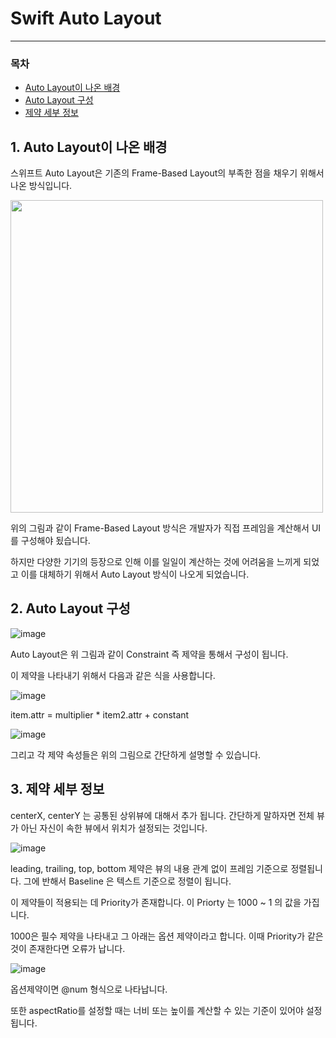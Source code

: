 # **Swift Auto Layout**
 ---
 
### 목차
- [Auto Layout이 나온 배경](#1._Auto_Layout이_나온_배경)
- [Auto Layout 구성](#2._Auto_Layout_구성)
- [제약 세부 정보](#3._제약_세부_정보)

## 1. Auto Layout이 나온 배경 

스위프트 Auto Layout은 기존의 Frame-Based Layout의 부족한 점을 채우기 위해서 나온 방식입니다.

<img src = "https://user-images.githubusercontent.com/76652929/126069543-37f9975c-eb3d-43f1-90eb-dd2a3369e1c3.png" align="center" height= "500px" width="500px" >


위의 그림과 같이 Frame-Based Layout 방식은 개발자가 직접 프레임을 계산해서 UI를 구성해야 됬습니다. 

하지만 다양한 기기의 등장으로 인해 이를 일일이 계산하는 것에 어려움을 느끼게 되었고 이를 대체하기 위해서 Auto Layout 방식이 나오게 되었습니다. 


## 2. Auto Layout 구성

![image](https://user-images.githubusercontent.com/76652929/126069685-a64c49f4-a2c6-48a5-ba8e-12d66e22d198.png)

Auto Layout은 위 그림과 같이 Constraint 즉 제약을 통해서 구성이 됩니다. 

이 제약을 나타내기 위해서 다음과 같은 식을 사용합니다.

![image](https://user-images.githubusercontent.com/76652929/126069934-bccdd335-17e9-4acc-a69f-ef68b96bf2f9.png)


item.attr = multiplier * item2.attr + constant 


![image](https://user-images.githubusercontent.com/76652929/126069819-1bfd6f5f-bcbe-48bd-ab42-e030087474b9.png)

그리고 각 제약 속성들은 위의 그림으로 간단하게 설명할 수 있습니다. 


## 3. 제약 세부 정보

centerX, centerY 는 공통된 상위뷰에 대해서 추가 됩니다. 간단하게 말하자면 전체 뷰가 아닌 자신이 속한 뷰에서 위치가 설정되는 것입니다.  

![image](https://user-images.githubusercontent.com/76652929/126070231-cee80d18-4561-4c68-8fc1-863fc01fef86.png)

leading, trailing, top, bottom 제약은 뷰의 내용 관계 없이 프레임 기준으로 정렬됩니다. 그에 반해서 Baseline 은 텍스트 기준으로 정렬이 됩니다.

이 제약들이 적용되는 데 Priority가 존재합니다. 이 Priorty 는 1000 ~ 1 의 값을 가집니다. 

1000은 필수 제약을 나타내고 그 아래는 옵션 제약이라고 합니다. 이때 Priority가 같은 것이 존재한다면 오류가 납니다. 

![image](https://user-images.githubusercontent.com/76652929/126070401-0856990d-c74a-46db-a1e3-939df1c68949.png)


옵션제약이면 @num 형식으로 나타납니다. 

또한 aspectRatio를 설정할 때는 너비 또는 높이를 계산할 수 있는 기준이 있어야 설정됩니다. 

